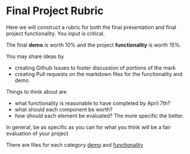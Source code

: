 # Final Project Rubric

Here we will construct a rubric for both the final presentation and final project functionality. You input is critical.

The final **demo** is worth 10% and the project **functionality** is worth 15%.

You may share ideas by

- creating Github Issues to foster discussion of portions of the mark
- creating Pull requests on the markdown files for the functionality and demo

Things to think about are

- what functionality is reasonable to have completed by April 7th?
- what should each component be worth?
- *how* should each element be evaluated? The more specific the better.

In general, be as specific as you can for what you think will be a fair evaluation of your project

There are files for each category [demo](demo.md) and [functionality](functionality.md)
